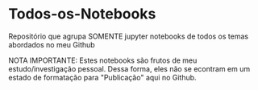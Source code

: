 # Todos-os-Notebooks
Repositório que agrupa SOMENTE jupyter notebooks de todos os temas abordados no meu Github

NOTA IMPORTANTE: Estes notebooks são frutos de meu estudo/investigação pessoal.
Dessa forma, eles não se econtram em um estado de formatação para "Publicação" aqui no Github. 
